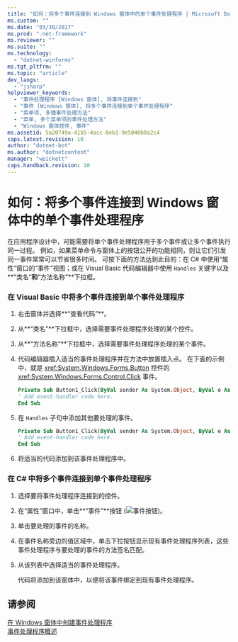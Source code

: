 ```yaml
---
title: "如何：将多个事件连接到 Windows 窗体中的单个事件处理程序 | Microsoft Docs"
ms.custom: ""
ms.date: "03/30/2017"
ms.prod: ".net-framework"
ms.reviewer: ""
ms.suite: ""
ms.technology: 
  - "dotnet-winforms"
ms.tgt_pltfrm: ""
ms.topic: "article"
dev_langs: 
  - "jsharp"
helpviewer_keywords: 
  - "事件处理程序 [Windows 窗体], 将事件连接到"
  - "事件 [Windows 窗体], 将多个事件连接到单个事件处理程序"
  - "菜单项, 多播事件处理方法"
  - "菜单, 多个菜单项的事件处理方法"
  - "Windows 窗体控件, 事件"
ms.assetid: 5a20749a-41b5-4acc-8eb1-9e5040b0a2c4
caps.latest.revision: 10
author: "dotnet-bot"
ms.author: "dotnetcontent"
manager: "wpickett"
caps.handback.revision: 10
---
```

# 如何：将多个事件连接到 Windows 窗体中的单个事件处理程序
在应用程序设计中，可能需要将单个事件处理程序用于多个事件或让多个事件执行同一过程。  例如，如果菜单命令与窗体上的按钮公开的功能相同，则让它们引发同一事件常常可以节省很多时间。  可按下面的方法达到此目的：在 C\# 中使用“属性”窗口的“事件”视图；或在 Visual Basic 代码编辑器中使用 `Handles`  关键字以及**“类名”**和**“方法名称”**下拉框。  
  
### 在 Visual Basic 中将多个事件连接到单个事件处理程序  
  
1.  右击窗体并选择**“查看代码”**。  
  
2.  从**“类名”**下拉框中，选择需要事件处理程序处理的某个控件。  
  
3.  从**“方法名称”**下拉框中，选择需要事件处理程序处理的某个事件。  
  
4.  代码编辑器插入适当的事件处理程序并在方法中放置插入点。  在下面的示例中，就是 <xref:System.Windows.Forms.Button> 控件的 <xref:System.Windows.Forms.Control.Click> 事件。  
  
    ```vb  
    Private Sub Button1_Click(ByVal sender As System.Object, ByVal e As System.EventArgs) Handles Button1.Click  
    ' Add event-handler code here.  
    End Sub  
    ```  
  
5.  在 `Handles` 子句中添加其他要处理的事件。  
  
    ```vb  
    Private Sub Button1_Click(ByVal sender As System.Object, ByVal e As System.EventArgs) Handles Button1.Click, Button2.Click  
    ' Add event-handler code here.  
    End Sub  
    ```  
  
6.  将适当的代码添加到该事件处理程序中。  
  
### 在 C\# 中将多个事件连接到单个事件处理程序  
  
1.  选择要将事件处理程序连接到的控件。  
  
2.  在“属性”窗口中，单击**“事件”**按钮 \(![事件按钮](../../../docs/framework/winforms/media/vxeventsbutton-propertieswindow.png "vxEventsButton\_PropertiesWindow")\)。  
  
3.  单击要处理的事件的名称。  
  
4.  在事件名称旁边的值区域中，单击下拉按钮显示现有事件处理程序列表，这些事件处理程序与要处理的事件的方法签名匹配。  
  
5.  从该列表中选择适当的事件处理程序。  
  
     代码将添加到该窗体中，以便将该事件绑定到现有事件处理程序。  
  
## 请参阅  
 [在 Windows 窗体中创建事件处理程序](../../../docs/framework/winforms/creating-event-handlers-in-windows-forms.md)   
 [事件处理程序概述](../../../docs/framework/winforms/event-handlers-overview-windows-forms.md)